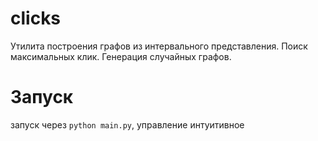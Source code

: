 # clicks
Утилита построения графов из интервального представления. Поиск максимальных клик. Генерация случайных графов.

# Запуск

запуск через `python main.py`, управление интуитивное
